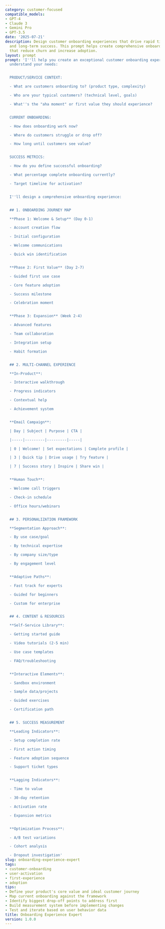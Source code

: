 ```yaml
---
category: customer-focused
compatible_models:
- GPT-4
- Claude 3
- Gemini Pro
- GPT-3.5
date: '2025-07-21'
description: Design customer onboarding experiences that drive rapid time-to-value
  and long-term success. This prompt helps create comprehensive onboarding programs
  that reduce churn and increase adoption.
layout: prompt
prompt: 'I''ll help you create an exceptional customer onboarding experience. Let''s
  understand your needs:


  PRODUCT/SERVICE CONTEXT:

  - What are customers onboarding to? (product type, complexity)

  - Who are your typical customers? (technical level, goals)

  - What''s the "aha moment" or first value they should experience?


  CURRENT ONBOARDING:

  - How does onboarding work now?

  - Where do customers struggle or drop off?

  - How long until customers see value?


  SUCCESS METRICS:

  - How do you define successful onboarding?

  - What percentage complete onboarding currently?

  - Target timeline for activation?


  I''ll design a comprehensive onboarding experience:


  ## 1. ONBOARDING JOURNEY MAP

  **Phase 1: Welcome & Setup** (Day 0-1)

  - Account creation flow

  - Initial configuration

  - Welcome communications

  - Quick win identification


  **Phase 2: First Value** (Day 2-7)

  - Guided first use case

  - Core feature adoption

  - Success milestone

  - Celebration moment


  **Phase 3: Expansion** (Week 2-4)

  - Advanced features

  - Team collaboration

  - Integration setup

  - Habit formation


  ## 2. MULTI-CHANNEL EXPERIENCE

  **In-Product**:

  - Interactive walkthrough

  - Progress indicators

  - Contextual help

  - Achievement system


  **Email Campaign**:

  | Day | Subject | Purpose | CTA |

  |-----|---------|---------|-----|

  | 0 | Welcome! | Set expectations | Complete profile |

  | 3 | Quick tip | Drive usage | Try feature |

  | 7 | Success story | Inspire | Share win |


  **Human Touch**:

  - Welcome call triggers

  - Check-in schedule

  - Office hours/webinars


  ## 3. PERSONALIZATION FRAMEWORK

  **Segmentation Approach**:

  - By use case/goal

  - By technical expertise

  - By company size/type

  - By engagement level


  **Adaptive Paths**:

  - Fast track for experts

  - Guided for beginners

  - Custom for enterprise


  ## 4. CONTENT & RESOURCES

  **Self-Service Library**:

  - Getting started guide

  - Video tutorials (2-5 min)

  - Use case templates

  - FAQ/troubleshooting


  **Interactive Elements**:

  - Sandbox environment

  - Sample data/projects

  - Guided exercises

  - Certification path


  ## 5. SUCCESS MEASUREMENT

  **Leading Indicators**:

  - Setup completion rate

  - First action timing

  - Feature adoption sequence

  - Support ticket types


  **Lagging Indicators**:

  - Time to value

  - 30-day retention

  - Activation rate

  - Expansion metrics


  **Optimization Process**:

  - A/B test variations

  - Cohort analysis

  - Dropout investigation'
slug: onboarding-experience-expert
tags:
- customer-onboarding
- user-activation
- first-experience
- adoption
tips:
- Define your product's core value and ideal customer journey
- Map current onboarding against the framework
- Identify biggest drop-off points to address first
- Build measurement system before implementing changes
- Test and iterate based on user behavior data
title: Onboarding Experience Expert
version: 1.0.0
---
```

